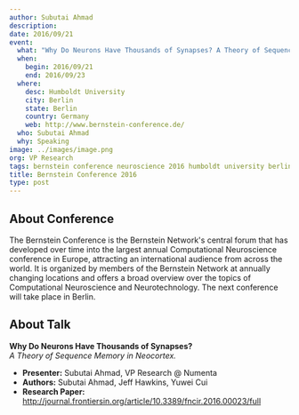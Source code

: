 ```yaml
---
author: Subutai Ahmad
description:
date: 2016/09/21
event:
  what: "Why Do Neurons Have Thousands of Synapses? A Theory of Sequence Memory in Neocortex"
  when:
    begin: 2016/09/21
    end: 2016/09/23
  where:
    desc: Humboldt University
    city: Berlin
    state: Berlin
    country: Germany
    web: http://www.bernstein-conference.de/
  who: Subutai Ahmad
  why: Speaking
image: ../images/image.png
org: VP Research
tags: bernstein conference neuroscience 2016 humboldt university berlin germany numenta neurons synapses neocortex
title: Bernstein Conference 2016
type: post
---
```


## About Conference

The Bernstein Conference is the Bernstein Network's central forum that has
developed over time into the largest annual Computational Neuroscience
conference in Europe, attracting an international audience from across the
world. It is organized by members of the Bernstein Network at annually changing
locations and offers a broad overview over the topics of Computational
Neuroscience and Neurotechnology. The next conference will take place in Berlin.

## About Talk

**Why Do Neurons Have Thousands of Synapses?** <br/>
*A Theory of Sequence Memory in Neocortex.*

* **Presenter:** Subutai Ahmad, VP Research @ Numenta
* **Authors:** Subutai Ahmad, Jeff Hawkins, Yuwei Cui
* **Research Paper:**
  http://journal.frontiersin.org/article/10.3389/fncir.2016.00023/full
